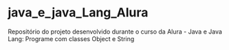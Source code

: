 # java_e_java_Lang_Alura
Repositório do projeto desenvolvido durante o curso da Alura - Java e Java Lang: Programe com classes Object e String
